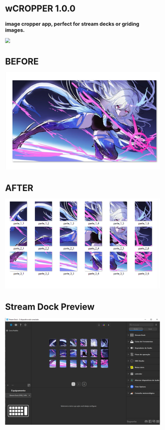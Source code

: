 # wCROPPER 1.0.0

### image cropper app, **perfect for stream decks or griding images**. ###

<img height="70" src=./imgs/image.png/img>

# BEFORE

![uncropped](./imgs/image1.png)

# AFTER

![cropped](./imgs/image2.png)

# Stream Dock Preview

![functional Use](./imgs/image3.png)

